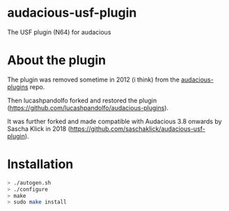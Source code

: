 audacious-usf-plugin
====================

The USF plugin (N64) for audacious

# About the plugin

The plugin was removed sometime in 2012 (i think) from the [audacious-plugins](https://github.com/audacious-media-player/audacious-plugins) repo. 

Then lucashpandolfo forked and restored the plugin (https://github.com/lucashpandolfo/audacious-plugins).

It was further forked and made compatible with Audacious 3.8 onwards by Sascha Klick in 2018 (https://github.com/saschaklick/audacious-usf-plugin).

# Installation

```bash
> ./autogen.sh
> ./configure
> make
> sudo make install
```
